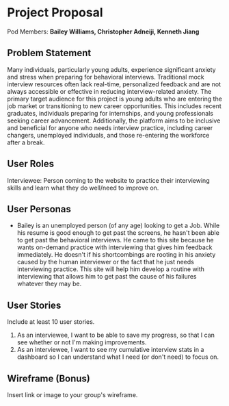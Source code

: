 # Project Proposal

Pod Members: **Bailey Williams, Christopher Adneiji, Kenneth Jiang**

## Problem Statement

Many individuals, particularly young adults, experience significant anxiety and stress when preparing for behavioral interviews. Traditional mock interview resources often lack real-time, personalized feedback and are not always accessible or effective in reducing interview-related anxiety. The primary target audience for this project is young adults who are entering the job market or transitioning to new career opportunities. This includes recent graduates, individuals preparing for internships, and young professionals seeking career advancement. Additionally, the platform aims to be inclusive and beneficial for anyone who needs interview practice, including career changers, unemployed individuals, and those re-entering the workforce after a break.

## User Roles

Interviewee: Person coming to the website to practice their interviewing skills and learn what they do well/need to improve on.

## User Personas

- Bailey is an unemployed person (of any age) looking to get a Job. While his resume is good enough to get past the screens, he hasn't been able to get past the behavioral interviews. He came to this site because he wants on-demand practice with interviewing that gives him feedback immediately. He doesn't if his shortcombings are rooting in his anxiety caused by the human interviewer or the fact that he just needs interviewing practice. This site will help him develop a routine with interviewing that allows him to get past the cause of his failures whatever they may be.

## User Stories

Include at least 10 user stories.

1. As an interviewee, I want to be able to save my progress, so that I can see whether or not I'm making improvements.
2. As an interviewee, I want to see my cumulative interview stats in a dashboard so I can understand what I need (or don't need) to focus on. 

## Wireframe (Bonus)

Insert link or image to your group's wireframe. 
